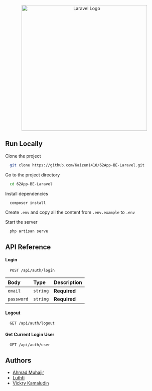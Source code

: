 <p align="center"><a href="https://laravel.com" target="_blank"><img src="https://raw.githubusercontent.com/laravel/art/master/logo-lockup/5%20SVG/2%20CMYK/1%20Full%20Color/laravel-logolockup-cmyk-red.svg" width="400" alt="Laravel Logo"></a></p>


## Run Locally

Clone the project

```bash
  git clone https://github.com/Kaizen1410/62App-BE-Laravel.git
```

Go to the project directory

```bash
  cd 62App-BE-Laravel
```

Install dependencies

```bash
  composer install
```

Create `.env` and copy all the content from `.env.example` to `.env`

Start the server

```bash
  php artisan serve
```



## API Reference

#### Login

```
  POST /api/auth/login
```

| Body | Type     | Description                       |
| :-------- | :------- | :-------------------------------- |
| `email`      | `string` | **Required** |
| `password`      | `string` | **Required** |

#### Logout

```
  GET /api/auth/logout
```

#### Get Current Login User

```
  GET /api/auth/user
```


## Authors

- [Ahmad Muhajir](https://www.github.com/JeremyJFN71)
- [Luthfi](https://www.github.com/Kaizen1410)
- [Vickry Kamaludin](https://www.github.com/Vickry19)

